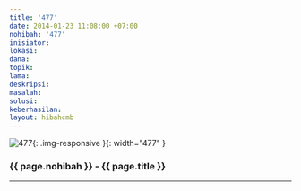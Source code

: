```yaml
---
title: '477'
date: 2014-01-23 11:08:00 +07:00
nohibah: '477'
inisiator:
lokasi:
dana:
topik:
lama:
deskripsi:
masalah:
solusi:
keberhasilan:
layout: hibahcmb
---
```


![477](/static/img/hibahcmb/477.png){: .img-responsive }{: width="477" }

### {{ page.nohibah }} - {{ page.title }}

---
